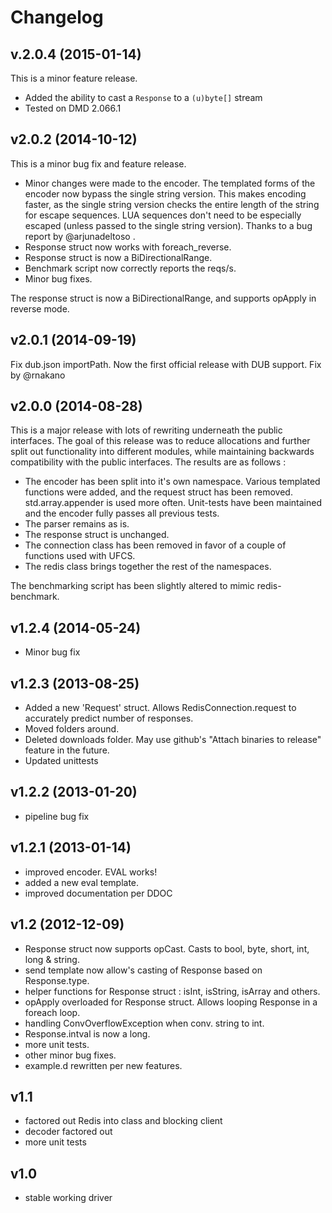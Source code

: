 Changelog
=========

v.2.0.4 (2015-01-14)
----
This is a minor feature release.

- Added the ability to cast a `Response` to a `(u)byte[]` stream
- Tested on DMD 2.066.1

v2.0.2 (2014-10-12)
-------------------
This is a minor bug fix and feature release.

- Minor changes were made to the encoder. The templated forms of the encoder now
    bypass the single string version. This makes encoding faster, as the single string version checks the 
    entire length of the string for escape sequences. LUA sequences don't need to be especially escaped 
    (unless passed to the single string version). Thanks to a bug report by @arjunadeltoso .
- Response struct now works with foreach_reverse.
- Response struct is now a BiDirectionalRange.
- Benchmark script now correctly reports the reqs/s.
- Minor bug fixes.    

The response struct is now a BiDirectionalRange, and supports opApply in reverse mode.

v2.0.1 (2014-09-19)
-------------------
Fix dub.json importPath. Now the first official release with DUB support. Fix by @rnakano

v2.0.0 (2014-08-28)
-------------------
This is a major release with lots of rewriting underneath the public interfaces. The goal of this release
was to reduce allocations and further split out functionality into different modules, while maintaining 
backwards compatibility with the public interfaces. The results are as follows :

- The encoder has been split into it's own namespace. Various templated functions were added, and the
	request struct has been removed. std.array.appender is used more often. Unit-tests have been maintained
	and the encoder fully passes all previous tests.
- The parser remains as is.
- The response struct is unchanged.
- The connection class has been removed in favor of a couple of functions used with UFCS.
- The redis class brings together the rest of the namespaces.

The benchmarking script has been slightly altered to mimic redis-benchmark. 

v1.2.4 (2014-05-24)
-------------------
- Minor bug fix
 
v1.2.3 (2013-08-25)
-------------------
- Added a new 'Request' struct. Allows RedisConnection.request to accurately predict number of responses.
- Moved folders around.
- Deleted downloads folder. May use github's "Attach binaries to release" feature in the future.
- Updated unittests

v1.2.2 (2013-01-20)
-------------------
- pipeline bug fix

v1.2.1 (2013-01-14)
-------------------
- improved encoder. EVAL works!
- added a new eval template.
- improved documentation per DDOC

v1.2 (2012-12-09)
-----------------
- Response struct now supports opCast. Casts to bool, byte, short, int, long & string.
- send template now allow's casting of Response based on Response.type.
- helper functions for Response struct : isInt, isString, isArray and others.
- opApply overloaded for Response struct. Allows looping Response in a foreach loop.
- handling ConvOverflowException when conv. string to int.
- Response.intval is now a long.
- more unit tests.
- other minor bug fixes.
- example.d rewritten per new features.

v1.1
-----------------
- factored out Redis into class and blocking client
- decoder factored out
- more unit tests

v1.0
-----------------
- stable working driver
